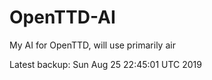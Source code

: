 # OpenTTD-AI
My AI for OpenTTD, will use primarily air

Latest backup: Sun Aug 25 22:45:01 UTC 2019
